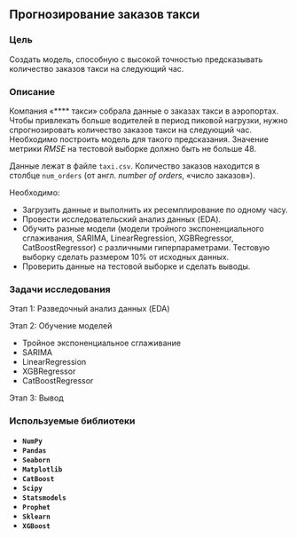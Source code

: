 ## Прогнозирование заказов такси

### Цель

Создать модель, способную с высокой точностью предсказывать количество заказов такси на следующий час.

### Описание

Компания «**** такси» собрала данные о заказах такси в аэропортах. Чтобы привлекать больше водителей в период пиковой нагрузки, нужно спрогнозировать количество заказов такси на следующий час. Необходимо построить модель для такого предсказания. Значение метрики *RMSE* на тестовой выборке должно быть не больше 48.

Данные лежат в файле `taxi.csv`. Количество заказов находится в столбце `num_orders` (от англ. *number of orders*, «число заказов»).

Необходимо:
* Загрузить данные и выполнить их ресемплирование по одному часу.
* Провести исследовательский анализ данных (EDA).
* Обучить разные модели (модели тройного экспоненциального сглаживания, SARIMA, LinearRegression, XGBRegressor, CatBoostRegressor) с различными гиперпараметрами. Тестовую выборку сделать размером 10% от исходных данных.
* Проверить данные на тестовой выборке и сделать выводы.

### Задачи исследования

Этап 1: Разведочный анализ данных (EDA)

Этап 2: Обучение моделей

- Тройное экспоненциальное сглаживание
- SARIMA
- LinearRegression
- XGBRegressor
- CatBoostRegressor

Этап 3: Вывод

### Используемые библиотеки
- **`NumPy`**
- **`Pandas`**
- **`Seaborn`**
- **`Matplotlib`**
- **`CatBoost`**
- **`Scipy`**
- **`Statsmodels`**
- **`Prophet`**
- **`Sklearn`**
- **`XGBoost`**
